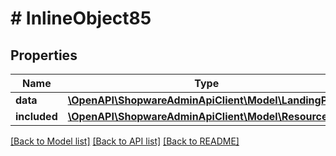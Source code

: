 # # InlineObject85

## Properties

Name | Type | Description | Notes
------------ | ------------- | ------------- | -------------
**data** | [**\OpenAPI\ShopwareAdminApiClient\Model\LandingPage**](LandingPage.md) |  | [optional]
**included** | [**\OpenAPI\ShopwareAdminApiClient\Model\Resource[]**](Resource.md) |  | [optional]

[[Back to Model list]](../../README.md#models) [[Back to API list]](../../README.md#endpoints) [[Back to README]](../../README.md)
